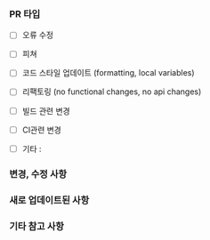 ### PR 타입

<!-- Please check the one that applies to this PR using "x". -->

- [ ] 오류 수정
- [ ] 피쳐
- [ ] 코드 스타일 업데이트 (formatting, local variables)
- [ ] 리팩토링 (no functional changes, no api changes)
- [ ] 빌드 관련 변경
- [ ] CI관련 변경
- [ ] 기타 :


### 변경, 수정 사항
<!-- Please describe the current behavior that you are modifying, or link to a relevant issue. -->



### 새로 업데이트된 사항




### 기타 참고 사항
